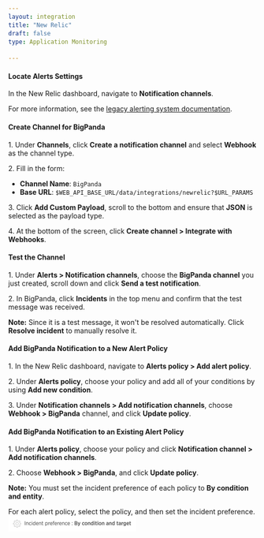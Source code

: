 ```yaml
---
layout: integration 
title: "New Relic"
draft: false
type: Application Monitoring

---
```


#### Locate Alerts Settings
In the New Relic dashboard, navigate to **Notification channels**.

For more information, see the [legacy alerting system documentation](https://docs.newrelic.com/docs/alerts/new-relic-alerts/getting-started/alerting-new-relic).

<!-- section-separator -->

#### Create Channel for BigPanda
1\. Under **Channels**, click **Create a notification channel** and select **Webhook** as the channel type.

2\. Fill in the form:

* **Channel Name**: `BigPanda`
* **Base URL**: `$WEB_API_BASE_URL/data/integrations/newrelic?$URL_PARAMS`

3\. Click **Add Custom Payload**, scroll to the bottom and ensure that **JSON** is selected as the payload type.

4\. At the bottom of the screen, click **Create channel > Integrate with Webhooks**.

<!-- section-separator -->

#### Test the Channel

1\. Under **Alerts > Notification channels**, choose the **BigPanda channel** you just created, scroll down and click **Send a test notification**.

2\. In BigPanda, click **Incidents** in the top menu and confirm that the test message was received.

**Note:** Since it is a test message, it won't be resolved automatically. Click **Resolve incident** to manually resolve it.

<!-- section-separator -->

#### Add BigPanda Notification to a New Alert Policy

1\. In the New Relic dashboard, navigate to **Alerts policy > Add alert policy**.

2\. Under **Alerts policy**, choose your policy and add all of your conditions by using **Add new condition**.

3\. Under **Notification channels > Add notification channels**, choose **Webhook > BigPanda** channel, and click **Update policy**.

<!-- section-separator -->

#### Add BigPanda Notification to an Existing Alert Policy

1\. Under **Alerts policy**, choose your policy and click **Notification channel > Add notification channels**.

2\. Choose **Webhook > BigPanda**, and click **Update policy**.

**Note:** You must set the incident preference of each policy to **By condition and entity**.

For each alert policy, select the policy, and then set the incident preference. ![media/NewRelicIncidentPreference.png](/media/NewRelicIncidentPreference.png)